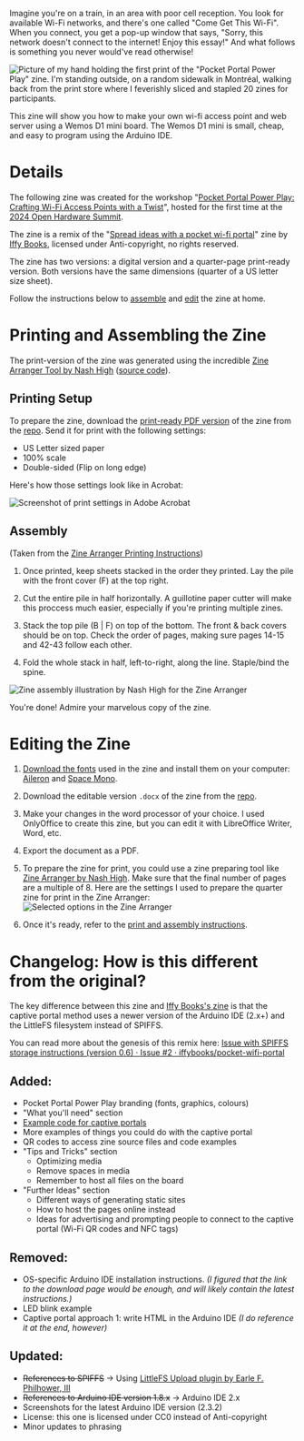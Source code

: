 Imagine you're on a train, in an area with poor cell reception. You look for available Wi-Fi networks, and there's one called "Come Get
This Wi-Fi". When you connect, you get a pop-up window that says, "Sorry, this network doesn't connect to the internet! Enjoy this essay!" And what follows is something you never would've read otherwise!

![Picture of my hand holding the first print of the "Pocket Portal Power Play" zine. I'm standing outside, on a random sidewalk in Montréal, walking back from the print store where I feverishly sliced and stapled 20 zines for participants.](https://i.imgur.com/rBIX98i.jpeg)

This zine will show you how to make your own wi-fi access point and web server using a Wemos D1 mini board. The Wemos D1 mini is small, cheap, and easy to program using the Arduino IDE.

# Details
The following zine was created for the workshop "[Pocket Portal Power Play: Crafting Wi-Fi Access Points with a Twist](https://www.candide.xyz/wifi-portal-oshwa/)", hosted for the first time at the [2024 Open Hardware Summit](https://2024.oshwa.org/).

The zine is a remix of the "[Spread ideas with a pocket wi-fi portal](https://iffybooks.net/pocket-wifi-portal/)" zine by [Iffy Books](https://iffybooks.net/about/), licensed under Anti-copyright, no rights reserved.

The zine has two versions: a digital version and a quarter-page print-ready version. Both versions have the same dimensions (quarter of a US letter size sheet).

Follow the instructions below to [assemble](#printing-and-assembling-the-zine) and [edit](#editing-the-zine) the zine at home.

# Printing and Assembling the Zine

The print-version of the zine was generated using the incredible [Zine Arranger Tool by Nash High](https://nashhigh.itch.io/zinearranger) ([source code](https://github.com/romadox/zine-arranger)).

## Printing Setup

To prepare the zine, download the [print-ready PDF version](https://github.com/pocket-portal/zine/blob/main/Pocket%20Portal%20Power%20Play%20-%20print-ready%20-%20(v1).pdf) of the zine from the [repo](https://github.com/pocket-portal/zine). Send it for print with the following settings:
- US Letter sized paper
- 100% scale
- Double-sided (Flip on long edge)

Here's how those settings look like in Acrobat:

![Screenshot of print settings in Adobe Acrobat](https://i.imgur.com/IfJDhph.png)

## Assembly
(Taken from the [Zine Arranger Printing Instructions](https://html-classic.itch.zone/html/5825267-604447/ZineArranger/folding.html?q2ps))

1. Once printed, keep sheets stacked in the order they printed. Lay the pile with the front cover (F) at the top right.

2. Cut the entire pile in half horizontally. A guillotine paper cutter will make this proccess much easier, especially if you're printing multiple zines.

3. Stack the top pile (B | F) on top of the bottom. The front & back covers should be on top. Check the order of pages, making sure pages 14-15 and 42-43 follow each other.

4. Fold the whole stack in half, left-to-right, along the line. Staple/bind the spine.

![Zine assembly illustration by Nash High for the Zine Arranger](https://i.imgur.com/QUZWc3g.png)


You're done! Admire your marvelous copy of the zine.

# Editing the Zine

1. [Download the fonts](https://github.com/pocket-portal/zine/tree/main/fonts) used in the zine and install them on your computer: [Aileron](https://tipotype.com/underground/aileron/) and [Space Mono](https://www.colophon-foundry.org/custom-projects/space-mono).

2. Download the editable version `.docx` of the zine from the [repo](https://github.com/pocket-portal/zine).
   
3. Make your changes in the word processor of your choice. I used OnlyOffice to create this zine, but you can edit it with LibreOffice Writer, Word, etc.

4. Export the document as a PDF.

5. To prepare the zine for print, you could use a zine preparing tool like [Zine Arranger by Nash High](https://nashhigh.itch.io/zinearranger). Make sure that the final number of pages are a multiple of 8.
 Here are the settings I used to prepare the quarter zine for print in the Zine Arranger:
  ![Selected options in the Zine Arranger](https://i.imgur.com/o60w50O.png)

6. Once it's ready, refer to the [print and assembly instructions](#printing-and-assembling-the-zine).


# Changelog: How is this different from the original?

The key difference between this zine and [Iffy Books's zine](https://iffybooks.net/pocket-wifi-portal/) is that the captive portal method uses a newer version of the Arduino IDE (2.x+) and the LittleFS filesystem instead of SPIFFS.

You can read more about the genesis of this remix here: [Issue with SPIFFS storage instructions (version 0.6) · Issue #2 · iffybooks/pocket-wifi-portal](https://github.com/iffybooks/pocket-wifi-portal/issues/2)

## Added:
+ Pocket Portal Power Play branding (fonts, graphics, colours)
+ "What you'll need" section
+ [Example code for captive portals](https://github.com/pocket-portal/code)
+ More examples of things you could do with the captive portal
+ QR codes to access zine source files and code examples
+ "Tips and Tricks" section
  + Optimizing media
  + Remove spaces in media
  + Remember to host all files on the board
+ "Further Ideas" section
  + Different ways of generating static sites
  + How to host the pages online instead
  + Ideas for advertising and prompting people to connect to the captive portal (Wi-Fi QR codes and NFC tags)

## Removed:
- OS-specific Arduino IDE installation instructions. *(I figured that the link to the download page would be enough, and will likely contain the latest instructions.)*
- LED blink example
- Captive portal approach 1: write HTML in the Arduino IDE *(I do reference it at the end, however)*

## Updated:
- ~~References to SPIFFS~~ → Using [LittleFS Upload plugin by Earle F. Philhower, III](https://github.com/earlephilhower/arduino-littlefs-upload)
- ~~References to Arduino IDE version 1.8.x~~ → Arduino IDE 2.x
- Screenshots for the latest Arduino IDE version (2.3.2)
- License: this one is licensed under CC0 instead of Anti-copyright
- Minor updates to phrasing
